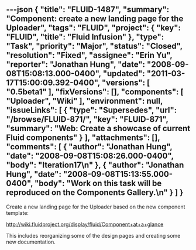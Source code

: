 ---json
{
  "title": "FLUID-1487",
  "summary": "Component: create a new landing page for the Uploader",
  "tags": "FLUID",
  "project": {
    "key": "FLUID",
    "title": "Fluid Infusion"
  },
  "type": "Task",
  "priority": "Major",
  "status": "Closed",
  "resolution": "Fixed",
  "assignee": "Erin Yu",
  "reporter": "Jonathan Hung",
  "date": "2008-09-08T15:08:13.000-0400",
  "updated": "2011-03-17T15:00:09.392-0400",
  "versions": [
    "0.5beta1"
  ],
  "fixVersions": [],
  "components": [
    "Uploader",
    "Wiki"
  ],
  "environment": null,
  "issueLinks": [
    {
      "type": "Supersedes",
      "url": "/browse/FLUID-871/",
      "key": "FLUID-871",
      "summary": "Web: Create a showcase of current Fluid components"
    }
  ],
  "attachments": [],
  "comments": [
    {
      "author": "Jonathan Hung",
      "date": "2008-09-08T15:08:26.000-0400",
      "body": "Iteration17\n"
    },
    {
      "author": "Jonathan Hung",
      "date": "2008-09-08T15:13:55.000-0400",
      "body": "Work on this task will be reproduced on the Components Gallery.\n"
    }
  ]
}
---
Create a new landing page for the Uploader based on the new component template:

<http://wiki.fluidproject.org/display/fluid/Component+at+a+glance>

This includes reorganizing some of the design pages and creating some new documentation.

        